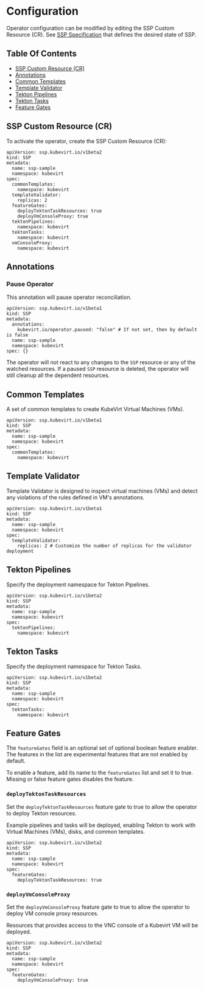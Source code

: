 # Configuration

Operator configuration can be modified by editing the SSP Custom Resource (CR).
See [SSP Specification](https://github.com/kubevirt/ssp-operator/blob/main/api/v1beta2/ssp_types.go#L74)
that defines the desired state of SSP.

## Table Of Contents

- [SSP Custom Resource (CR)](#ssp-custom-resource-cr)
- [Annotations](#annotations)
- [Common Templates](#common-templates)
- [Template Validator](#template-validator)
- [Tekton Pipelines](#tekton-pipelines)
- [Tekton Tasks](#tekton-tasks)
- [Feature Gates](#feature-gates)

## SSP Custom Resource (CR)

To activate the operator, create the SSP Custom Resource (CR):
```
apiVersion: ssp.kubevirt.io/v1beta2
kind: SSP
metadata:
  name: ssp-sample
  namespace: kubevirt
spec:
  commonTemplates:
    namespace: kubevirt
  templateValidator:
    replicas: 2
  featureGates:
    deployTektonTaskResources: true
    deployVmConsoleProxy: true
  tektonPipelines:
    namespace: kubevirt
  tektonTasks:
    namespace: kubevirt
  vmConsoleProxy:
    namespace: kubevirt
```

## Annotations

### Pause Operator

This annotation will pause operator reconciliation.

```
apiVersion: ssp.kubevirt.io/v1beta1
kind: SSP
metadata:
  annotations:
    kubevirt.io/operator.paused: "false" # If not set, then by default is false
  name: ssp-sample
  namespace: kubevirt
spec: {}
```

The operator will not react to any changes to the `SSP` resource
or any of the watched resources. If a paused `SSP` resource is deleted,
the operator will still cleanup all the dependent resources.

## Common Templates

A set of common templates to create KubeVirt Virtual Machines (VMs).

```
apiVersion: ssp.kubevirt.io/v1beta1
kind: SSP
metadata:
  name: ssp-sample
  namespace: kubevirt
spec:
  commonTemplates:
    namespace: kubevirt
```

## Template Validator

Template Validator is designed to inspect virtual machines (VMs) and detect any violations of the rules defined in VM's annotations.

```
apiVersion: ssp.kubevirt.io/v1beta1
kind: SSP
metadata:
  name: ssp-sample
  namespace: kubevirt
spec:
  templateValidator:
    replicas: 2 # Customize the number of replicas for the validator deployment
```

## Tekton Pipelines

Specify the deployment namespace for Tekton Pipelines.

```
apiVersion: ssp.kubevirt.io/v1beta2
kind: SSP
metadata:
  name: ssp-sample
  namespace: kubevirt
spec:
  tektonPipelines:
    namespace: kubevirt
```

## Tekton Tasks

Specify the deployment namespace for Tekton Tasks.

```
apiVersion: ssp.kubevirt.io/v1beta2
kind: SSP
metadata:
  name: ssp-sample
  namespace: kubevirt
spec:
  tektonTasks:
    namespace: kubevirt
```

## Feature Gates

The `featureGates` field is an optional set of optional boolean feature enabler.
The features in the list are experimental features that are not enabled by default.

To enable a feature, add its name to the `featureGates` list and set it to true.
Missing or false feature gates disables the feature.

### `deployTektonTaskResources`

Set the `deployTektonTaskResources` feature gate to true to allow the operator
to deploy Tekton resources.

Example pipelines and tasks will be deployed, enabling Tekton to work with
Virtual Machines (VMs), disks, and common templates.

```
apiVersion: ssp.kubevirt.io/v1beta2
kind: SSP
metadata:
  name: ssp-sample
  namespace: kubevirt
spec:
  featureGates:
    deployTektonTaskResources: true
```

### `deployVmConsoleProxy`

Set the `deployVmConsoleProxy` feature gate to true to allow the operator
to deploy VM console proxy resources.

Resources that provides access to the VNC console of a Kubevirt VM
will be deployed.

```
apiVersion: ssp.kubevirt.io/v1beta2
kind: SSP
metadata:
  name: ssp-sample
  namespace: kubevirt
spec:
  featureGates:
    deployVmConsoleProxy: true
```
